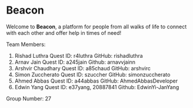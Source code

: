 # Beacon

Welcome to **Beacon**, a platform for people from all walks of life to connect with each other and offer help in times of need!

Team Members:
1. Rishad Luthra
   Quest ID: r4luthra
   GitHub: rishadluthra
2. Arnav Jain
   Quest ID: a245jain
   Github: arnavvjainn
3. Arshvir Chaudhary
   Quest ID: a85chaud
   GitHub: arshvirc
4. Simon Zuccherato
   Quest ID: szuccher
   GitHub: simonzuccherato
5. Ahmed Abbas
   Quest ID: a44abbas
   GitHub: AhmedAbbasDeveloper
6. Edwin Yang
   Quest ID: e37yang, 20887841
   Github: EdwinYi-JanYang

Group Number: 27
